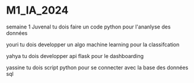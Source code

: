 # M1_IA_2024

semaine 1 
Juvenal tu dois faire un code python pour l'ananlyse des données 


youri tu dois developper un algo machine learning pour la classifcation

yahya tu dois developper api flask pour le dashboarding


yassine tu dois script python pour se connecter avec la base des données sql  


